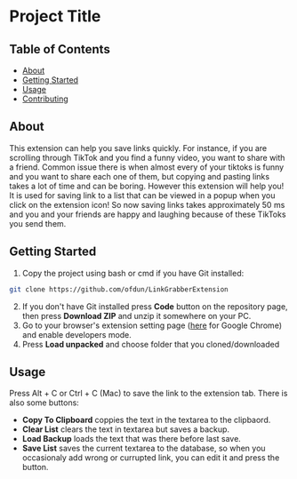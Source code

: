 # Project Title

## Table of Contents

- [About](#about)
- [Getting Started](#getting_started)
- [Usage](#usage)
- [Contributing](../CONTRIBUTING.md)

## About <a name = "about"></a>

This extension can help you save links quickly. For instance, if you are scrolling through TikTok and you find a funny video, you want to share with a friend. Common issue there is when almost every of your tiktoks is funny and you want to share each one of them, but copying and pasting links takes a lot of time and can be boring. However this extension will help you! It is used for saving link to a list that can be viewed in a popup when you click on the extension icon! So now saving links takes approximately 50 ms and you and your friends are happy and laughing because of these TikToks you send them.

## Getting Started <a name = "getting_started"></a>

1. Copy the project using bash or cmd if you have Git installed:
```bash
git clone https://github.com/ofdun/LinkGrabberExtension
```
2. If you don't have Git installed
press **Code** button on the repository page, then press **Download ZIP** and unzip  it somewhere on your PC.
3. Go to your browser's extension setting page
(<a href="chrome://extensions/">here</a> for Google Chrome) and enable developers mode.
4. Press **Load unpacked** and choose folder that you cloned/downloaded

## Usage <a name = "usage"></a>

Press Alt + C or Ctrl + C (Mac) to save the  link to the extension tab. There is also some buttons:
* **Copy To Clipboard** coppies the text in the textarea to the clipbaord.
* **Clear List** clears the text in textarea but saves a  backup.
* **Load Backup** loads the text that was  there before last save.
* **Save List** saves the current textarea to the database, so when you occasionaly add wrong or currupted link, you can edit it and press the button.
